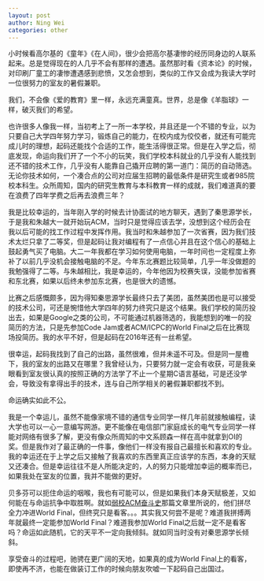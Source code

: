 ```yaml
---
layout: post
author: Ning Wei
categories: other
---
```

小时候看高尔基的《童年》《在人间》，很少会把高尔基凄惨的经历同身边的人联系起来。总是觉得现在的人几乎不会有那样的遭遇。虽然那时看《资本论》的时候，对印刷厂童工的凄惨遭遇感到悲愤，又怎会想到，类似的工作又会成为我读大学时一位很努力的室友的暑假兼职。

我们，不会像《爱的教育》里一样，永远充满童真。世界，总是像《羊脂球》一样，破灭我们的希望。

也许很多人像我一样，当初考上了一所一本学校，并且还是一个不错的专业，以为只要自己大学四年努力学习，锻炼自己的能力，在校内成为佼佼者，就还有可能完成儿时的理想，起码还能找个合适的工作，能生活得很正常。但是在入学之后，彻底发现，命运向我们开了一个不小的玩笑，我们学校本科就业的几乎没有人能找到还不错的技术工作，几乎没有人能靠自己撬开应聘的第一道门：简历的自动筛选。无论你技术如何，一个凑合点的公司对应届生招聘的最低条件是研究生或者985院校本科生。众所周知，国内的研究生教育与本科教育一样的成就，我们难道真的要在浪费了四年学费之后再去浪费三年？

我是比较幸运的，当年刚入学的时候去计协面试的地方聊天，遇到了秦思源学长，于是我和朱越大一就开始玩ACM，当时只是觉得应该去学，没想到这个经历会在我以后可能的找工作过程中发挥作用。我当时和朱越参加了一次省赛，因为我们技术太烂只拿了二等奖，但是起码让我对编程有了一点信心并且在这个信心的基础上鼓起勇气买了电脑。大二一年我都在学习如何使用电脑，一年时间也一定程度上弥补了以前几乎没机会接触电脑的不足。今年东北赛题比较简单，几乎一年没做题的我勉强得了二等。与朱越相比，我是幸运的，今年他因为校赛失误，没能参加省赛和东北赛，如果以后终未参加东北赛，也是很大的遗憾。

比赛之后感慨颇多，因为得知秦思源学长最终只去了美团，虽然美团也是可以接受的技术公司，可还是惋惜他大学四年的努力终究只是这个结果。我们学校的简历投出去，如果是Google之类的公司，不可能通过机器筛选的，我能想到的唯一的投简历的方法，只是先参加Code Jam或者ACM/ICPC的World Final之后在比赛现场投简历。我的水平不好，但是起码在2016年还有一丝希望。

很幸运，起码我找到了自己的出路，虽然很难，但并未遥不可及。但是同一屋檐下，我的室友的出路又在哪里？我曾经认为，只要努力就一定会有收获，可是我亲眼看到室友很认真的按照正确的方法学了不止一个星期C语言基础，可是还没学会，导致没有拿得出手的技术，连与自己所学相关的暑假兼职都找不到。

命运确实如此不公。

我是一个幸运儿，虽然不能像家境不错的通信专业同学一样几年前就接触编程，读大学也可以一心一意编写网游。更不能像在电信部门家庭成长的电气专业同学一样能对网络有很多了解，更没有像众所周知的中文系顾森一样在高中就拿到OI的奖。但是我作对了最正确的一件事，像他们一样没有报自己最擅长和喜欢的专业。我的幸运还在于上学之后又接触了我喜欢的东西里真正应该学的东西，本身的天赋又还凑合。但是幸运往往不是人所能决定的，人的努力只能增加幸运的概率而已，如果我处在室友的位置，我并不能做的更好。

贝多芬可以扼住命运的咽喉，我也有可能可以，但是如果我们本身天赋极差，又如何能在与命运抗争中取胜啊。就如[弱校ACM奋斗史](http://acmicpc.info/archives/369)那篇文章里所说的，他们拼尽全力冲进World Final，但终究只是看客。。。其实我又何尝不是呢？难道我拼搏两年就最终一定能参加World Final？难道我参加World Final之后就一定不是看客吗？命运如此随机，它的天平不一定向我倾斜。就如同当时没有对秦思源学长倾斜。

享受奋斗的过程吧，驰骋在更广阔的天地，如果真的成为World Final上的看客，即使再不济，也能在做装订工作的时候向朋友吹嘘一下起码自己出国过。
